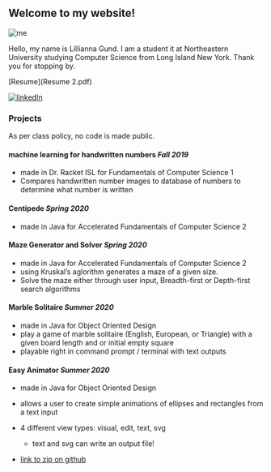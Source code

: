 ## Welcome to my website!
![me][profilepic]

Hello, my name is Lillianna Gund.  I am a student it at Northeastern University studying Computer Science from Long Island New York. Thank you for stopping by.

[Resume](Resume 2.pdf)

[![linkedIn][LinkedInLogo]]([linkedinProfile])

[LinkedInLogo]: https://logodix.com/logo/79688.ico
[linkedinProfile]:https://www.linkedin.com/in/lillianna-gund-208534195
[profilepic]: https://media-exp1.licdn.com/dms/image/C4E03AQEtuIwsctzU7A/profile-displayphoto-shrink_400_400/0?e=1598486400&v=beta&t=-NiYcaZviH-zWlJ598IYzb95lKLldBivf1gOaZl_aYw

### Projects

As per class policy, no code is made public.

#### machine learning for handwritten numbers _Fall 2019_
* made in Dr. Racket ISL for Fundamentals of Computer Science 1
* Compares handwritten number images to database of numbers to determine what number is written


#### Centipede _Spring 2020_

* made in Java for Accelerated Fundamentals of Computer Science 2


#### Maze Generator and Solver _Spring 2020_

* made in Java for Accelerated Fundamentals of Computer Science 2
* using Kruskal’s aglorithm generates a maze of a given size.
* Solve the maze either through user input, Breadth-first or Depth-first search algorithms


#### Marble Solitaire _Summer 2020_

* made in Java for Object Oriented Design 
* play a game of marble solitaire (English, European, or Triangle) with a given board length and or initial empty square
* playable right in command prompt / terminal with text outputs


#### Easy Animator _Summer 2020_

* made in Java for Object Oriented Design
* allows a user to create simple animations of ellipses and rectangles from a text input
* 4 different view types: visual, edit, text, svg
   * text and svg can write an output file!
 
* [link to zip on github](https://github.com/Lmgund/EasyAnimator)


